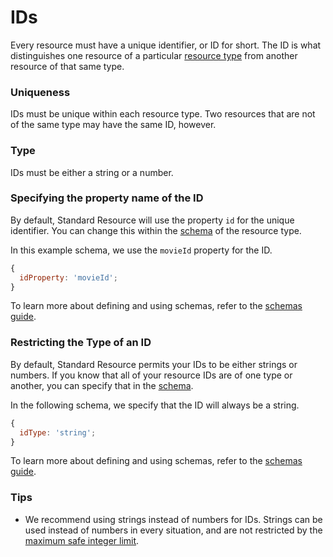 # IDs

Every resource must have a unique identifier, or ID for short. The ID is what distinguishes one
resource of a particular [resource type](./type.md) from another resource of that same
type.

### Uniqueness

IDs must be unique within each resource type. Two resources that are not of the same type
may have the same ID, however.

### Type

IDs must be either a string or a number.

### Specifying the property name of the ID

By default, Standard Resource will use the property `id` for the unique identifier. You can
change this within the [schema](../glossary.md#schema) of the resource type.

In this example schema, we use the `movieId` property for the ID.

```js
{
  idProperty: 'movieId';
}
```

To learn more about defining and using schemas, refer to the [schemas guide](./schemas.md).

### Restricting the Type of an ID

By default, Standard Resource permits your IDs to be either strings or numbers. If you know
that all of your resource IDs are of one type or another, you can specify that in the
[schema](../glossary.md#schema).

In the following schema, we specify that the ID will always be a string.

```js
{
  idType: 'string';
}
```

To learn more about defining and using schemas, refer to the [schemas guide](./schemas.md).

### Tips

* We recommend using strings instead of numbers for IDs. Strings can be used instead of numbers in
  every situation, and are not restricted by the [maximum safe integer limit](https://developer.mozilla.org/en-US/docs/Web/JavaScript/Reference/Global_Objects/Number/MAX_SAFE_INTEGER).
